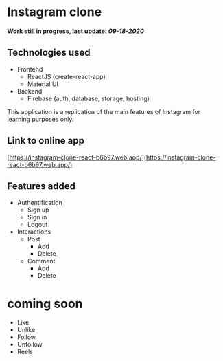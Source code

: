 # Instagram clone

**Work still in progress, last update: _09-18-2020_**

## Technologies used

- Frontend
  - ReactJS (create-react-app)
  - Material UI
- Backend
  - Firebase (auth, database, storage, hosting)

This application is a replication of the main features of Instagram for learning purposes only.

## Link to online app

[https://instagram-clone-react-b6b97.web.app/](https://instagram-clone-react-b6b97.web.app/)

## Features added

- Authentification
  - Sign up
  - Sign in
  - Logout
- Interactions
  - Post
    - Add
    - Delete
  - Comment
    - Add
    - Delete

# coming soon

- Like
- Unlike
- Follow
- Unfollow
- Reels
